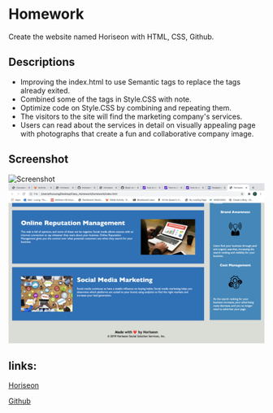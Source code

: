 # Homework
Create the website named Horiseon with HTML, CSS, Github.

## Descriptions
- Improving the index.html to use Semantic tags to replace the tags already exited.
- Combined some of the tags in Style.CSS with note.
- Optimize code on Style.CSS by combining and repeating them.
- The visitors to the site will find the marketing company's services.
- Users can read about the services in detail on visually appealing page with photographs that create a fun and collaborative company image.
## Screenshot
![Screenshot](/assets/images/screenshot.png)
![Screenshot2](/assets/images/screenshot2.png)


## links:
[Horiseon](www.horiseon.com)

[Github](https://github.com/thuluong249/homework)

